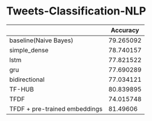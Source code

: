 # Tweets-Classification-NLP

|               | Accuracy      |
| ------------- | ------------- |
| baseline(Naive Bayes)  | 79.265092  |
| simple_dense  | 78.740157  |
| lstm  | 77.821522	  |
| gru  | 77.690289	  |
| bidirectional  | 77.034121  |
| TF-HUB  | 80.839895  |
| TFDF  | 74.015748  |
| TFDF + pre-trained embeddings  | 81.49606  |
